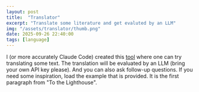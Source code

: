 ```yaml
---
layout: post
title:  "Translator"
excerpt: "Translate some literature and get evaluted by an LLM"
img: "/assets/translator/thumb.png"
date: 2025-09-26 22:40:00
tags: [language]
---
```


I (or more accurately Claude Code) created this [tool](https://fanyangxyz.github.io/translator) where one can try translating some text.
The translation will be evaluated by an LLM (bring your own API key please). And you can also ask follow-up questions.
If you need some inspiration, load the example that is provided. It is the first paragraph from "To the Lighthouse". 
